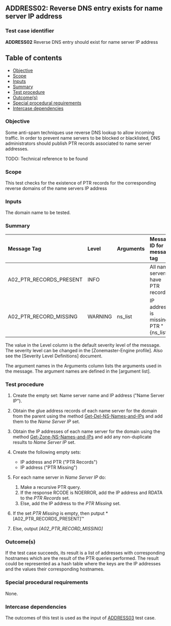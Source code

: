## ADDRESS02: Reverse DNS entry exists for name server IP address

### Test case identifier
**ADDRESS02** Reverse DNS entry should exist for name server IP address

## Table of contents

* [Objective](#objective)
* [Scope](#scope)
* [Inputs](#inputs)
* [Summary](#summary)
* [Test procedure](#test-procedure)
* [Outcome(s)](#outcomes)
* [Special procedural requirements](#special-procedural-requirements)
* [Intercase dependencies](#intercase-dependencies)

### Objective

Some anti-spam techniques use reverse DNS lookup to allow incoming traffic.
In order to prevent name servers to be blocked or blacklisted, DNS 
administrators should publish PTR records associated to name server
addresses.

TODO: Technical reference to be found

### Scope

This test checks for the existence of PTR records for the corresponding reverse
domains of the name servers IP address 

### Inputs

The domain name to be tested.

### Summary

Message Tag                       | Level    | Arguments | Message ID for message tag
:-------------------------------- |:---------|:----------|:--------------------------
A02_PTR_RECORDS_PRESENT           | INFO     |           | All name servers have PTR records
A02_PTR_RECORD_MISSING            | WARNING  | ns_list   | IP address is missing PTR "{ns_list}"


The value in the Level column is the default severity level of the message. The
severity level can be changed in the [Zonemaster-Engine profile]. Also see the
[Severity Level Definitions] document.


The argument names in the Arguments column lists the arguments used in the
message. The argument names are defined in the [argument list].


### Test procedure 

1. Create the empty set: Name server name and IP address ("Name Server IP").

2. Obtain the glue address records of each name server for the domain from the
   parent using the method [Get-Del-NS-Names-and-IPs] and add them to the 
   *Name Server IP* set. 

3. Obtain the IP addresses of each name server for the domain using the method 
   [Get-Zone-NS-Names-and-IPs] and add any non-duplicate results to 
   *Name Server IP* set. 

4. Create the following empty sets: 
   * IP address and PTR ("PTR Records")
   * IP address ("PTR Missing")

5. For each name server in *Name Server IP* do:
   1. Make a recursive PTR query.
   2. If the response RCODE is NOERROR, add the IP address and RDATA to the *PTR Records* set.
   3. Else, add the IP address to the *PTR Missing* set.

6. If the set *PTR Missing* is empty, then putput *[A02_PTR_RECORDS_PRESENT]™

7. Else, output *[A02_PTR_RECORD_MISSING]*


### Outcome(s)

If the test case succeeds, its result is a list of addresses with corresponding
hostnames which are the result of the PTR queries performed.
The result could be represented as a hash table where the keys are the IP
addresses and the values their corresponding hostnames.

### Special procedural requirements

None.

### Intercase dependencies

The outcomes of this test is used as the input of [ADDRESS03](address03.md) test case.


[Get-Del-NS-Names-and-IPs]:         ../MethodsV2.md#method-get-delegation-ns-names-and-ip-addresses
[Get-Zone-NS-Names-and-IPs]:        ../MethodsV2.md#method-get-zone-ns-names-and-ip-addresses
[ADDRESS03]:                        ./address03.md

